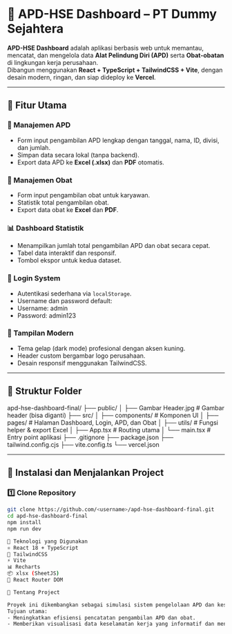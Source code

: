 # 🦺 APD-HSE Dashboard – PT Dummy Sejahtera

**APD-HSE Dashboard** adalah aplikasi berbasis web untuk memantau, mencatat, dan mengelola data **Alat Pelindung Diri (APD)** serta **Obat-obatan** di lingkungan kerja perusahaan.  
Dibangun menggunakan **React + TypeScript + TailwindCSS + Vite**, dengan desain modern, ringan, dan siap dideploy ke **Vercel**.

---

## 🚀 Fitur Utama

### 🧰 Manajemen APD
- Form input pengambilan APD lengkap dengan tanggal, nama, ID, divisi, dan jumlah.
- Simpan data secara lokal (tanpa backend).
- Export data APD ke **Excel (.xlsx)** dan **PDF** otomatis.

### 💊 Manajemen Obat
- Form input pengambilan obat untuk karyawan.
- Statistik total pengambilan obat.
- Export data obat ke **Excel** dan **PDF**.

### 📊 Dashboard Statistik
- Menampilkan jumlah total pengambilan APD dan obat secara cepat.
- Tabel data interaktif dan responsif.
- Tombol ekspor untuk kedua dataset.

### 🔐 Login System
- Autentikasi sederhana via `localStorage`.
- Username dan password default:
- Username: admin
- Password: admin123


### 🎨 Tampilan Modern
- Tema gelap (dark mode) profesional dengan aksen kuning.
- Header custom bergambar logo perusahaan.
- Desain responsif menggunakan TailwindCSS.

---

## 📁 Struktur Folder
apd-hse-dashboard-final/
├── public/
│ ├── Gambar Header.jpg # Gambar header (bisa diganti)
├── src/
│ ├── components/ # Komponen UI
│ ├── pages/ # Halaman Dashboard, Login, APD, dan Obat
│ ├── utils/ # Fungsi helper & export Excel
│ ├── App.tsx # Routing utama
│ └── main.tsx # Entry point aplikasi
├── .gitignore
├── package.json
├── tailwind.config.cjs
├── vite.config.ts
└── vercel.json


---

## 🧩 Instalasi dan Menjalankan Project

### 1️⃣ Clone Repository
```bash
git clone https://github.com/<username>/apd-hse-dashboard-final.git
cd apd-hse-dashboard-final
npm install
npm run dev

🧠 Teknologi yang Digunakan
⚛️ React 18 + TypeScript
💨 TailwindCSS
⚡ Vite
📊 Recharts
📦 xlsx (SheetJS)
🔐 React Router DOM

🧾 Tentang Project

Proyek ini dikembangkan sebagai simulasi sistem pengelolaan APD dan kesehatan kerja (HSE) untuk perusahaan fiktif PT Dummy Sejahtera.
Tujuan utama:
- Meningkatkan efisiensi pencatatan pengambilan APD dan obat.
- Memberikan visualisasi data keselamatan kerja yang informatif dan menarik.
